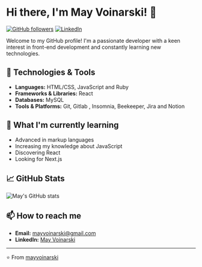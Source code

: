 # Hi there, I'm May Voinarski! 👋

[![GitHub followers](https://img.shields.io/github/followers/mayvoinarski?label=Follow&style=social)](https://github.com/mayvoinarski)
[![LinkedIn](https://img.shields.io/badge/LinkedIn-Connect-blue)](https://www.linkedin.com/in/mayvoinarski/)

Welcome to my GitHub profile! I'm a passionate developer with a keen interest in front-end development and constantly learning new technologies.

## 🔧 Technologies & Tools

- **Languages:** HTML/CSS, JavaScript and Ruby
- **Frameworks & Libraries:** React
- **Databases:** MySQL
- **Tools & Platforms:**  Git, Gitlab , Insomnia, Beekeeper, Jira and Notion


## 🌱 What I'm currently learning

- Advanced in markup languages
- Increasing my knowledge about JavaScript
- Discovering React
- Looking for Next.js 

## 📈 GitHub Stats

![May's GitHub stats](https://github-readme-stats.vercel.app/api?username=mayvoinarski&show_icons=true&theme=radical)

## 📫 How to reach me

- **Email:** [mayvoinarski@gmail.com](mailto:mayvoinarski@gmail.com)
- **LinkedIn:** [May Voinarski](https://www.linkedin.com/in/maysa-voinarski/)


---

⭐️ From [mayvoinarski](https://github.com/mayvoinarski)
